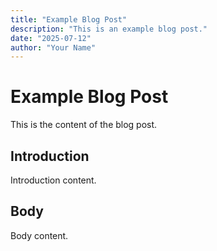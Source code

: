 ```yaml
---
title: "Example Blog Post"
description: "This is an example blog post."
date: "2025-07-12"
author: "Your Name"
---
```


# Example Blog Post

This is the content of the blog post.

## Introduction

Introduction content.

## Body

Body content.
